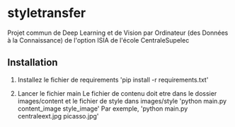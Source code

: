 # styletransfer

Projet commun de Deep Learning et de Vision par Ordinateur (des Données à la Connaissance) de l'option ISIA de l'école CentraleSupelec

## Installation 

1. Installez le fichier de requirements 
'pip install -r requirements.txt'

2. Lancer le fichier main
Le fichier de contenu doit etre dans le dossier images/content et le fichier de style dans images/style
'python main.py content_image style_image'
Par exemple,
'python main.py centraleext.jpg picasso.jpg'

